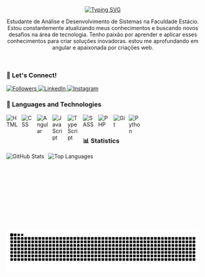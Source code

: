 <div align="center">
  <a href="https://git.io/typing-svg">
    <img src="https://readme-typing-svg.demolab.com?font=Fira+Code&weight=500&size=22&pause=1000&color=FF00F6&center=true&vCenter=true&random=false&width=524&lines=%E2%8A%B9+Welcome+to+my+profile!+%CB%99%E1%B5%95%CB%99+%E2%8A%B9+" alt="Typing SVG">
  </a>
</div>

<p align="center">
 Estudante de Análise e Desenvolvimento de Sistemas na Faculdade Estácio. Estou constantemente atualizando meus conhecimentos e buscando novos desafios na área de tecnologia. Tenho paixão por aprender e aplicar esses conhecimentos para criar soluções inovadoras. estou me aprofundando em angular e apaixonada por criações web.
</p>

<br/>

<div align="left">

### 🤝 Let's Connect!

<a href="https://github.com/ashelleylay?tab=followers">
    <img 
        alt="Followers" 
        title="Follow me on GitHub" 
        src="https://custom-icon-badges.demolab.com/github/followers/ashelleylay?color=236ad3&labelColor=1155ba&style=for-the-badge&logo=github&label=Followers&logoColor=white"
    />
</a>
<a href="https://www.linkedin.com/in/ashelley-layane-025296341/" target="_blank">
    <img 
        alt="LinkedIn" 
        title="Connect with me on LinkedIn" 
        src="https://img.shields.io/badge/LinkedIn-28A745?style=for-the-badge&logo=linkedin&logoColor=white"
    />
</a>
<a href="https://www.instagram.com/ash_layane/" target="_blank">
    <img 
        alt="Instagram" 
        title="Follow me on Instagram" 
        src="https://img.shields.io/badge/Instagram-E4405F?style=for-the-badge&logo=instagram&logoColor=white"
    />
</a>

### 🤖 Languages and Technologies

<img 
    align="left" 
    alt="HTML"
    title="HTML" 
    width="30px" 
    style="padding-right: 10px;" 
    src="https://cdn.jsdelivr.net/gh/devicons/devicon@latest/icons/html5/html5-original.svg" 
/>
<img 
    align="left" 
    alt="CSS" 
    title="CSS"
    width="30px" 
    style="padding-right: 10px;" 
    src="https://cdn.jsdelivr.net/gh/devicons/devicon@latest/icons/css3/css3-original.svg" 
/>
<img 
    align="left" 
    alt="Angular" 
    title="Angular"
    width="30px" 
    style="padding-right: 10px;" 
    src="https://cdn.jsdelivr.net/gh/devicons/devicon@latest/icons/angular/angular-original.svg" 
/>

<img 
    align="left" 
    alt="JavaScript" 
    title="JavaScript"
    width="30px" 
    style="padding-right: 10px;" 
    src="https://cdn.jsdelivr.net/gh/devicons/devicon@latest/icons/javascript/javascript-original.svg" 
/>
<img 
    align="left" 
    alt="TypeScript"
    title="TypeScript" 
    width="30px" 
    style="padding-right: 10px;" 
    src="https://cdn.jsdelivr.net/gh/devicons/devicon@latest/icons/typescript/typescript-original.svg" 
/>

<img 
    align="left" 
    alt="SASS" 
    title="SASS"
    width="30px" 
    style="padding-right: 10px;" 
    src="https://cdn.jsdelivr.net/gh/devicons/devicon@latest/icons/sass/sass-original.svg" 
/>
<img 
    align="left" 
    alt="PHP" 
    title="PHP"
    width="30px" 
    style="padding-right: 10px;" 
    src="https://cdn.jsdelivr.net/gh/devicons/devicon@latest/icons/php/php-original.svg" 
/>

<img 
    align="left" 
    alt="Git" 
    title="Git"
    width="30px" 
    style="padding-right: 10px;" 
    src="https://cdn.jsdelivr.net/gh/devicons/devicon@latest/icons/git/git-original.svg" 
/>
<img 
    align="left" 
    alt="Python" 
    title="Python"
    width="30px" 
    style="padding-right: 10px;" 
    src="https://cdn.jsdelivr.net/gh/devicons/devicon@latest/icons/python/python-original.svg" 
/>

<br/>
<br/>

### 📊 Statistics

<p>
  <img 
    align="left" 
    alt="GitHub Stats" 
    height="200" 
    style="padding-right: 10px;" 
    src="https://github-readme-stats.vercel.app/api?username=ashelleylay&show_icons=true&theme=tokyonight&include_all_commits=true&locale=en" 
  />
</p>

  <P>
  <img 
    align="left" 
    alt="Top Languages" 
    height="200" 
    src="https://github-readme-stats.vercel.app/api/top-langs/?username=ashelleylay&theme=tokyonight&layout=compact&custom_title=Technologies&langs_count=9" 
  />
</p
<div align="center">
  <img src="https://github.com/ashelleylay/ashelleylay/raw/output/github-contribution-grid-snake.svg" alt="GitHub Contributions Snake Animation" />
</div>

